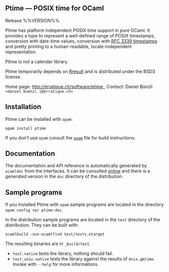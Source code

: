 Ptime — POSIX time for OCaml
-------------------------------------------------------------------------------
Release %%VERSION%%

Ptime has platform independent POSIX time support in pure OCaml. It
provides a type to represent a well-defined range of POSIX timestamps,
conversion with date-time values, conversion with
[RFC 3339 timestamps][1] and pretty printing to a human-readable,
locale-independent representation.

Ptime is not a calendar library.

Ptime temporarily depends on [Rresult][2] and is distributed under the
BSD3 license.

[1]: http://tools.ietf.org/html/rfc3339
[2]: http://erratique.ch/software/rresult

Home page: http://erratique.ch/software/ptime  
Contact: Daniel Bünzli `<daniel.buenzl i@erratique.ch>`

## Installation

Ptime can be installed with `opam`:

    opam install ptime

If you don't use `opam` consult the [`opam`](opam) file for build
instructions.

## Documentation

The documentation and API reference is automatically generated by
`ocamldoc` from the interfaces. It can be consulted [online][5]
and there is a generated version in the `doc` directory of the
distribution.

[5]: http://erratique.ch/software/ptime/doc/

## Sample programs

If you installed Ptime with `opam` sample programs are located in
the directory `opam config var ptime:doc`.

In the distribution sample programs are located in the `test`
directory of the distribution. They can be built with:

    ocamlbuild -use-ocamlfind test/tests.otarget

The resulting binaries are in `_build/test`.

- `test.native` tests the library, nothing should fail.
- `test_unix.native` tests the library against the results
   of `Unix.gmtime`. Invoke with `--help` for more informations.
